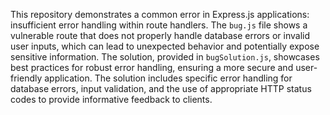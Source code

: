 This repository demonstrates a common error in Express.js applications: insufficient error handling within route handlers. The `bug.js` file shows a vulnerable route that does not properly handle database errors or invalid user inputs, which can lead to unexpected behavior and potentially expose sensitive information.  The solution, provided in `bugSolution.js`, showcases best practices for robust error handling, ensuring a more secure and user-friendly application.  The solution includes specific error handling for database errors, input validation, and the use of appropriate HTTP status codes to provide informative feedback to clients. 